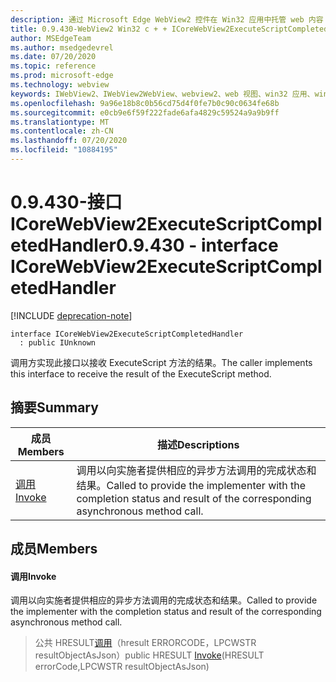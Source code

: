 ```yaml
---
description: 通过 Microsoft Edge WebView2 控件在 Win32 应用中托管 web 内容
title: 0.9.430-WebView2 Win32 c + + ICoreWebView2ExecuteScriptCompletedHandler
author: MSEdgeTeam
ms.author: msedgedevrel
ms.date: 07/20/2020
ms.topic: reference
ms.prod: microsoft-edge
ms.technology: webview
keywords: IWebView2、IWebView2WebView、webview2、web 视图、win32 应用、win32、edge、ICoreWebView2、ICoreWebView2Host、浏览器控件、边缘 html
ms.openlocfilehash: 9a96e18b8c0b56cd75d4f0fe7b0c90c0634fe68b
ms.sourcegitcommit: e0cb9e6f59f222fade6afa4829c59524a9a9b9ff
ms.translationtype: MT
ms.contentlocale: zh-CN
ms.lasthandoff: 07/20/2020
ms.locfileid: "10884195"
---
```

# <span data-ttu-id="25eaf-104">0.9.430-接口 ICoreWebView2ExecuteScriptCompletedHandler</span><span class="sxs-lookup"><span data-stu-id="25eaf-104">0.9.430 - interface ICoreWebView2ExecuteScriptCompletedHandler</span></span> 

[!INCLUDE [deprecation-note](../../includes/deprecation-note.md)]

```
interface ICoreWebView2ExecuteScriptCompletedHandler
  : public IUnknown
```

<span data-ttu-id="25eaf-105">调用方实现此接口以接收 ExecuteScript 方法的结果。</span><span class="sxs-lookup"><span data-stu-id="25eaf-105">The caller implements this interface to receive the result of the ExecuteScript method.</span></span>

## <span data-ttu-id="25eaf-106">摘要</span><span class="sxs-lookup"><span data-stu-id="25eaf-106">Summary</span></span>

 <span data-ttu-id="25eaf-107">成员</span><span class="sxs-lookup"><span data-stu-id="25eaf-107">Members</span></span>                        | <span data-ttu-id="25eaf-108">描述</span><span class="sxs-lookup"><span data-stu-id="25eaf-108">Descriptions</span></span>
--------------------------------|---------------------------------------------
[<span data-ttu-id="25eaf-109">调用</span><span class="sxs-lookup"><span data-stu-id="25eaf-109">Invoke</span></span>](#invoke) | <span data-ttu-id="25eaf-110">调用以向实施者提供相应的异步方法调用的完成状态和结果。</span><span class="sxs-lookup"><span data-stu-id="25eaf-110">Called to provide the implementer with the completion status and result of the corresponding asynchronous method call.</span></span>

## <span data-ttu-id="25eaf-111">成员</span><span class="sxs-lookup"><span data-stu-id="25eaf-111">Members</span></span>

#### <span data-ttu-id="25eaf-112">调用</span><span class="sxs-lookup"><span data-stu-id="25eaf-112">Invoke</span></span> 

<span data-ttu-id="25eaf-113">调用以向实施者提供相应的异步方法调用的完成状态和结果。</span><span class="sxs-lookup"><span data-stu-id="25eaf-113">Called to provide the implementer with the completion status and result of the corresponding asynchronous method call.</span></span>

> <span data-ttu-id="25eaf-114">公共 HRESULT[调用](#invoke)（hresult ERRORCODE，LPCWSTR resultObjectAsJson）</span><span class="sxs-lookup"><span data-stu-id="25eaf-114">public HRESULT [Invoke](#invoke)(HRESULT errorCode,LPCWSTR resultObjectAsJson)</span></span>

